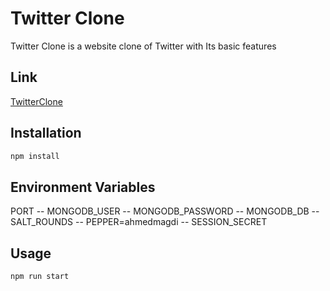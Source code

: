 # Twitter Clone

Twitter Clone is a website clone of Twitter with Its basic features

## Link
[TwitterClone]()


## Installation

```bash
npm install
```

## Environment Variables

PORT  -- 
MONGODB_USER -- 
MONGODB_PASSWORD -- 
MONGODB_DB -- 
SALT_ROUNDS -- 
PEPPER=ahmedmagdi -- 
SESSION_SECRET 

## Usage

```bash
npm run start
```
